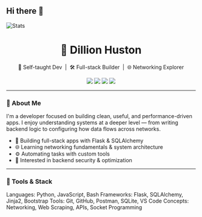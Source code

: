 ## Hi there 👋

![Stats](https://github-readme-stats.vercel.app/api?username=dillionhuston&show_icons=true&theme=radical)

<h1 align="center">🌙 Dillion Huston</h1>

<p align="center">
  🧠 Self-taught Dev &nbsp;|&nbsp; 🛠️ Full-stack Builder &nbsp;|&nbsp; 🌐 Networking Explorer
</p>

<p align="center">
  <img src="https://img.shields.io/badge/-Python-3776AB?style=flat-square&logo=python&logoColor=white"/>
  <img src="https://img.shields.io/badge/-Flask-000000?style=flat-square&logo=flask"/>
  <img src="https://img.shields.io/badge/-SQLAlchemy-cc0000?style=flat-square&logo=databricks&logoColor=white"/>
  <img src="https://img.shields.io/badge/-GitHub-181717?style=flat-square&logo=github"/>
</p>

---

### 🚀 About Me

I'm a developer focused on building clean, useful, and performance-driven apps. I enjoy understanding systems at a deeper level — from writing backend logic to configuring how data flows across networks.

- 🧱 Building full-stack apps with Flask & SQLAlchemy  
- 🌐 Learning networking fundamentals & system architecture  
- ⚙️ Automating tasks with custom tools  
- 🔐 Interested in backend security & optimization  

---


### 🧰 Tools & Stack


Languages:  Python, JavaScript, Bash
Frameworks: Flask, SQLAlchemy, Jinja2, Bootstrap
Tools:      Git, GitHub, Postman, SQLite, VS Code
Concepts:   Networking, Web Scraping, APIs, Socket Programming
